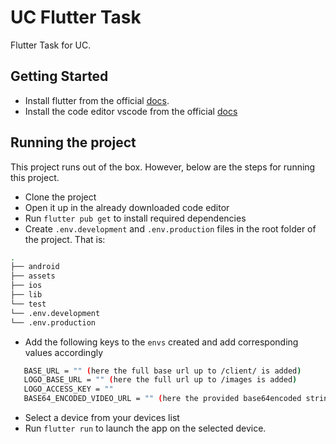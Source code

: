 # UC Flutter Task

Flutter Task for UC.

## Getting Started

- Install flutter from the official [docs](https://flutter.dev/docs/get-started/install).
- Install the code editor vscode from the official [docs](https://code.visualstudio.com/download)



## Running the project

This project runs out of the box. However, below are the steps for running this project.

- Clone the project
- Open it up in the already downloaded code editor
- Run `flutter pub get` to install required dependencies
- Create `.env.development` and `.env.production` files in the root folder of the project. That is: 
```sh
.
├── android                   
├── assets                    
├── ios                       
├── lib                       
└── test
└── .env.development
└── .env.production                      
```

- Add the following keys to the `envs` created and add corresponding values accordingly 
```sh
   BASE_URL = "" (here the full base url up to /client/ is added)
   LOGO_BASE_URL = "" (here the full url up to /images is added)
   LOGO_ACCESS_KEY = ""
   BASE64_ENCODED_VIDEO_URL = "" (here the provided base64encoded string is suffixed by ==)
```
- Select a device from your devices list
- Run `flutter run` to launch the app on the selected device.
